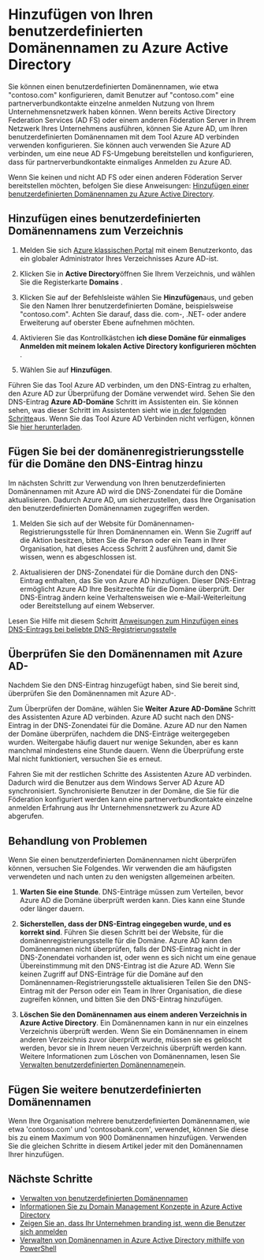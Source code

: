 <properties
    pageTitle="Fügen Sie Ihren benutzerdefinierten Domänennamen und Einrichten von partnerverbundkontakte melden Sie sich für den Zugriff auf Azure Active Directory | Microsoft Azure"
    description="So Azure Active Directory Ihres Unternehmens Domänennamen hinzu, und wie eingerichtet Partnerbenutzern zwischen Azure Active Directory und Ihre Lösung lokal anmelden."
    services="active-directory"
    documentationCenter=""
    authors="jeffsta"
    manager="femila"
    editor=""/>

<tags
    ms.service="active-directory"
    ms.workload="identity"
    ms.tgt_pltfrm="na"
    ms.devlang="na"
    ms.topic="get-started-article"
    ms.date="10/04/2016"
    ms.author="curtand;jeffsta"/>

# <a name="add-your-custom-domain-name-to-azure-active-directory"></a>Hinzufügen von Ihren benutzerdefinierten Domänennamen zu Azure Active Directory

Sie können einen benutzerdefinierten Domänennamen, wie etwa "contoso.com" konfigurieren, damit Benutzer auf "contoso.com" eine partnerverbundkontakte einzelne anmelden Nutzung von Ihrem Unternehmensnetzwerk haben können. Wenn bereits Active Directory Federation Services (AD FS) oder einem anderen Föderation Server in Ihrem Netzwerk Ihres Unternehmens ausführen, können Sie Azure AD, um Ihren benutzerdefinierten Domänennamen mit dem Tool Azure AD verbinden verwenden konfigurieren. Sie können auch verwenden Sie Azure AD verbinden, um eine neue AD FS-Umgebung bereitstellen und konfigurieren, dass für partnerverbundkontakte einmaliges Anmelden zu Azure AD.

Wenn Sie keinen und nicht AD FS oder einen anderen Föderation Server bereitstellen möchten, befolgen Sie diese Anweisungen: [Hinzufügen einer benutzerdefinierten Domänennamen zu Azure Active Directory](active-directory-add-domain.md).

## <a name="add-a-custom-domain-name-to-your-directory"></a>Hinzufügen eines benutzerdefinierten Domänennamens zum Verzeichnis

1. Melden Sie sich [Azure klassischen Portal](https://manage.windowsazure.com/) mit einem Benutzerkonto, das ein globaler Administrator Ihres Verzeichnisses Azure AD-ist.

2. Klicken Sie in **Active Directory**öffnen Sie Ihrem Verzeichnis, und wählen Sie die Registerkarte **Domains** .

3. Klicken Sie auf der Befehlsleiste wählen Sie **Hinzufügen**aus, und geben Sie den Namen Ihrer benutzerdefinierten Domäne, beispielsweise "contoso.com". Achten Sie darauf, dass die. com-, .NET- oder andere Erweiterung auf oberster Ebene aufnehmen möchten.

4. Aktivieren Sie das Kontrollkästchen **ich diese Domäne für einmaliges Anmelden mit meinem lokalen Active Directory konfigurieren möchten** .

5. Wählen Sie auf **Hinzufügen**.

Führen Sie das Tool Azure AD verbinden, um den DNS-Eintrag zu erhalten, den Azure AD zur Überprüfung der Domäne verwendet wird. Sehen Sie den DNS-Eintrag **Azure AD-Domäne** Schritt im Assistenten ein. Sie können sehen, was dieser Schritt im Assistenten sieht wie [in der folgenden Schritte](active-directory-aadconnect-get-started-custom.md#verify-the-azure-ad-domain-selected-for-federation)aus. Wenn Sie das Tool Azure AD Verbinden nicht verfügen, können Sie [hier herunterladen](http://go.microsoft.com/fwlink/?LinkId=615771).

## <a name="add-the-dns-entry-at-the-domain-name-registrar-for-the-domain"></a>Fügen Sie bei der domänenregistrierungsstelle für die Domäne den DNS-Eintrag hinzu

Im nächsten Schritt zur Verwendung von Ihren benutzerdefinierten Domänennamen mit Azure AD wird die DNS-Zonendatei für die Domäne aktualisieren. Dadurch Azure AD, um sicherzustellen, dass Ihre Organisation den benutzerdefinierten Domänennamen zugegriffen werden.

1. Melden Sie sich auf der Website für Domänennamen-Registrierungsstelle für Ihren Domänennamen ein. Wenn Sie Zugriff auf die Aktion besitzen, bitten Sie die Person oder ein Team in Ihrer Organisation, hat dieses Access Schritt 2 ausführen und, damit Sie wissen, wenn es abgeschlossen ist.

2. Aktualisieren der DNS-Zonendatei für die Domäne durch den DNS-Eintrag enthalten, das Sie von Azure AD hinzufügen. Dieser DNS-Eintrag ermöglicht Azure AD Ihre Besitzrechte für die Domäne überprüft. Der DNS-Eintrag ändern keine Verhaltensweisen wie e-Mail-Weiterleitung oder Bereitstellung auf einem Webserver.

Lesen Sie Hilfe mit diesem Schritt [Anweisungen zum Hinzufügen eines DNS-Eintrags bei beliebte DNS-Registrierungsstelle](https://support.office.com/article/Create-DNS-records-for-Office-365-when-you-manage-your-DNS-records-b0f3fdca-8a80-4e8e-9ef3-61e8a2a9ab23/)

## <a name="verify-the-domain-name-with-azure-ad"></a>Überprüfen Sie den Domänennamen mit Azure AD-

Nachdem Sie den DNS-Eintrag hinzugefügt haben, sind Sie bereit sind, überprüfen Sie den Domänennamen mit Azure AD-.

Zum Überprüfen der Domäne, wählen Sie **Weiter** **Azure AD-Domäne** Schritt des Assistenten Azure AD verbinden. Azure AD sucht nach den DNS-Eintrag in der DNS-Zonendatei für die Domäne. Azure AD nur den Namen der Domäne überprüfen, nachdem die DNS-Einträge weitergegeben wurden. Weitergabe häufig dauert nur wenige Sekunden, aber es kann manchmal mindestens eine Stunde dauern. Wenn die Überprüfung erste Mal nicht funktioniert, versuchen Sie es erneut.

Fahren Sie mit der restlichen Schritte des Assistenten Azure AD verbinden. Dadurch wird die Benutzer aus dem Windows Server AD Azure AD synchronisiert. Synchronisierte Benutzer in der Domäne, die Sie für die Föderation konfiguriert werden kann eine partnerverbundkontakte einzelne anmelden Erfahrung aus Ihr Unternehmensnetzwerk zu Azure AD abgerufen.

## <a name="troubleshooting"></a>Behandlung von Problemen

Wenn Sie einen benutzerdefinierten Domänennamen nicht überprüfen können, versuchen Sie Folgendes. Wir verwenden die am häufigsten verwendeten und nach unten zu den wenigsten allgemeinen arbeiten.

1.  **Warten Sie eine Stunde**. DNS-Einträge müssen zum Verteilen, bevor Azure AD die Domäne überprüft werden kann. Dies kann eine Stunde oder länger dauern.

2.  **Sicherstellen, dass der DNS-Eintrag eingegeben wurde, und es korrekt sind**. Führen Sie diesen Schritt bei der Website, für die domänenregistrierungsstelle für die Domäne. Azure AD kann den Domänennamen nicht überprüfen, falls der DNS-Eintrag nicht in der DNS-Zonendatei vorhanden ist, oder wenn es sich nicht um eine genaue Übereinstimmung mit den DNS-Eintrag ist die Azure AD. Wenn Sie keinen Zugriff auf DNS-Einträge für die Domäne auf den Domänennamen-Registrierungsstelle aktualisieren Teilen Sie den DNS-Eintrag mit der Person oder ein Team in Ihrer Organisation, die diese zugreifen können, und bitten Sie den DNS-Eintrag hinzufügen.

3.  **Löschen Sie den Domänennamen aus einem anderen Verzeichnis in Azure Active Directory**. Ein Domänennamen kann in nur ein einzelnes Verzeichnis überprüft werden. Wenn Sie ein Domänennamen in einem anderen Verzeichnis zuvor überprüft wurde, müssen sie es gelöscht werden, bevor sie in Ihrem neuen Verzeichnis überprüft werden kann. Weitere Informationen zum Löschen von Domänennamen, lesen Sie [Verwalten benutzerdefinierten Domänennamen](active-directory-add-manage-domain-names.md)ein.

## <a name="add-more-custom-domain-names"></a>Fügen Sie weitere benutzerdefinierten Domänennamen

Wenn Ihre Organisation mehrere benutzerdefinierten Domänennamen, wie etwa 'contoso.com' und 'contosobank.com', verwendet, können Sie diese bis zu einem Maximum von 900 Domänennamen hinzufügen. Verwenden Sie die gleichen Schritte in diesem Artikel jeder mit den Domänennamen Ihrer hinzufügen.

## <a name="next-steps"></a>Nächste Schritte

-   [Verwalten von benutzerdefinierten Domänennamen](active-directory-add-manage-domain-names.md)
-   [Informationen Sie zu Domain Management Konzepte in Azure Active Directory](active-directory-add-domain-concepts.md)
-   [Zeigen Sie an, dass Ihr Unternehmen branding ist, wenn die Benutzer sich anmelden](active-directory-add-company-branding.md)
-   [Verwalten von Domänennamen in Azure Active Directory mithilfe von PowerShell](https://msdn.microsoft.com/library/azure/e1ef403f-3347-4409-8f46-d72dafa116e0#BKMK_ManageDomains)
